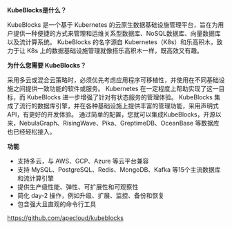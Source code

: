**KubeBlocks是什么？**

KubeBlocks 是一个基于 Kubernetes 的云原生数据基础设施管理平台，旨在为用户提供一种便捷的方式来管理和运维关系型数据库、NoSQL数据库、向量数据库以及流计算系统。
KubeBlocks 的名字源自 Kubernetes（K8s）和乐高积木，致力于让 K8s 上的数据基础设施管理就像搭乐高积木一样，既高效又有趣。

**为什么您需要 KubeBlocks？**

采用多云或混合云策略时，必须优先考虑应用程序可移植性，并使用在不同基础设施之间提供一致功能的软件或服务。 Kubernetes 在一定程度上帮助实现了这一目标，而 KubeBlocks 进一步增强了针对有状态服务的管理体验。 KubeBlocks 集成了流行的数据库引擎，并在各种基础设施上提供丰富的管理功能，采用声明式 API，有更好的开发体验。
通过简单的配置，您就可以集成KubeBlocks，开源以来，NebulaGraph、RisingWave、Pika、GreptimeDB、OceanBase 等数据库也已经轻松接入。

**功能**
* 支持多云，与 AWS、GCP、Azure 等云平台兼容
* 支持 MySQL、PostgreSQL、Redis、MongoDB、Kafka 等15个主流数据库和流计算引擎
* 提供生产级性能、弹性、可扩展性和可观察性
* 简化 day-2 操作，例如升级、扩展、监控、备份和恢复
* 包含强大且直观的命令行工具

https://github.com/apecloud/kubeblocks